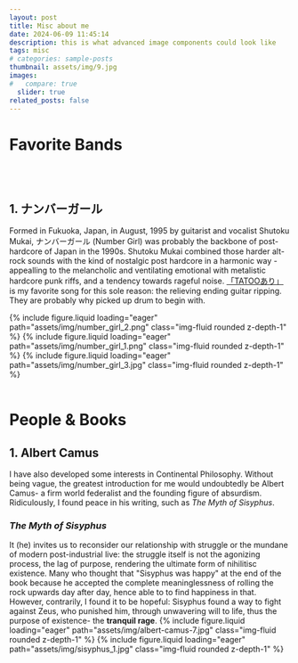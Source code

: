 ```yaml
---
layout: post
title: Misc about me
date: 2024-06-09 11:45:14
description: this is what advanced image components could look like
tags: misc
# categories: sample-posts
thumbnail: assets/img/9.jpg
images:
#   compare: true
  slider: true
related_posts: false
---
```



# Favorite Bands

<br>
<br>

## 1. ナンバーガール

<!-- This is a simple image slider. It uses the [Swiper](https://swiperjs.com/) library. Check the [examples page](https://swiperjs.com/demos) for more information of what you can achieve with it. -->
Formed in Fukuoka, Japan, in August, 1995 by guitarist and vocalist Shutoku Mukai, ナンバーガール (Number Girl) was probably the backbone of post-hardcore of Japan in the 1990s.
Shutoku Mukai combined those harder alt-rock sounds with the kind of nostalgic post hardcore in a harmonic way - appealling to the melancholic and ventilating emotional with metalistic hardcore punk riffs, and a tendency towards rageful noise. [「TATOOあり」](https://www.youtube.com/watch?v=TZahqB-wMhk) is my favorite song for this sole reason: the relieving ending guitar ripping. They are probably why picked up drum to begin with.


<swiper-container keyboard="true" navigation="true" pagination="true" pagination-clickable="true" pagination-dynamic-bullets="true" rewind="true">
  <swiper-slide>{% include figure.liquid loading="eager" path="assets/img/number_girl_2.png" class="img-fluid rounded z-depth-1" %}</swiper-slide>
  <swiper-slide>{% include figure.liquid loading="eager" path="assets/img/number_girl_1.png" class="img-fluid rounded z-depth-1" %}</swiper-slide>
  <swiper-slide>{% include figure.liquid loading="eager" path="assets/img/number_girl_3.jpg" class="img-fluid rounded z-depth-1" %}</swiper-slide>
</swiper-container>


<br>
<br>

# People & Books

## 1. Albert Camus

I have also developed some interests in Continental Philosophy. Without being vague, the greatest introduction for me would undoubtedly be Albert Camus- a firm world federalist and the founding figure of absurdism. Ridiculously, I found peace in his writing, such as <i>The Myth of Sisyphus</i>. 

### <i>The Myth of Sisyphus</i>

It (he) invites us to reconsider our relationship with struggle or the mundane of modern post-industrial live: the struggle itself is not the agonizing process, the lag of purpose, rendering the ultimate form of nihilitisc existence. Many who thought that "Sisyphus was happy" at the end of the book because he accepted the complete meaninglessness of rolling the rock upwards day after day, hence able to to find happiness in that. However, contrarily, I found it to be hopeful: Sisyphus found a way to fight against Zeus, who punished him, through unwavering will to life, thus the purpose of existence- the <b>tranquil rage</b>.
<swiper-container keyboard="true" navigation="true" pagination="true" pagination-clickable="true" pagination-dynamic-bullets="true" rewind="true">
  <swiper- width="400" 
     height="500">{% include figure.liquid loading="eager" path="assets/img/albert-camus-7.jpg" class="img-fluid rounded z-depth-1" %}</swiper-slide>
  <swiper-slide>{% include figure.liquid loading="eager" path="assets/img/sisyphus_1.jpg" class="img-fluid rounded z-depth-1" %}</swiper-slide>
</swiper-container>


<br>
<br>
<br>
<br>
